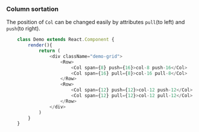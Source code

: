 ### Column sortation
The position of ```Col``` can be changed easily by attributes ```pull```(to left) and ```push```(to right).
```javascript
    class Demo extends React.Component {
        render(){
            return (
                <div className="demo-grid">
                    <Row>
                        <Col span={8} push={16}>col-8 push-16</Col>
                        <Col span={16} pull={8}>col-16 pull-8</Col>
                    </Row>
                    <Row>
                        <Col span={12} push={12}>col-12 push-12</Col>
                        <Col span={12} pull={12}>col-12 pull-12</Col>
                    </Row>
                </div>
            )
        }
    }
```